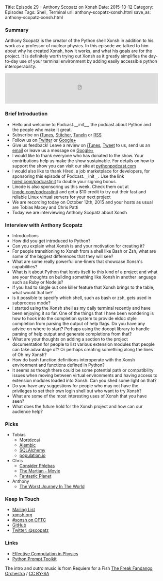 Title: Episode 29 - Anthony Scopatz on Xonsh
Date: 2015-10-12
Category: Episodes
Tags: Shell, Terminal
url: anthony-scopatz-xonsh.html
save_as: anthony-scopatz-xonsh.html

### Summary
Anthony Scopatz is the creator of the Python shell Xonsh in addition to his work as a professor of nuclear physics. In this episode we talked to him about why he created Xonsh, how it works, and what his goals are for the project. It is definitely worth trying out Xonsh as it greatly simplifies the day-to-day use of your terminal environment by adding easily accessible python interoperability.

<iframe id="audio_iframe" src="http://www.podbean.com/media/player/rzthc-59df45?from=yiiadmin&skin=103&postId=5889861&download=1&share=1&fonts=Helvetica&auto=0" height="100" width="100%" frameborder="0" scrolling="no" data-name="pb-iframe-player"></iframe>

### Brief Introduction
- Hello and welcome to Podcast.\_\_init\_\_, the podcast about Python and the people who make it great.
- Subscribe on [iTunes](https://itunes.apple.com/us/podcast/podcast.-init/id981834425?mt=2&uo=6&at=&ct=), [Stitcher](http://www.stitcher.com/s?fid=64838&refid=stpr), [TuneIn](http://tunein.com/embed/follow/p726240/#) or [RSS](http://podcastinit.podbean.com/feed/)
- Follow us on [Twitter](https://twitter.com/Podcast__init__) or [Google+](https://plus.google.com/+Podcastinit-the-python-podcast)
- Give us feedback! Leave a review on [iTunes](https://itunes.apple.com/us/podcast/podcast.-init/id981834425?mt=2&uo=6&at=&ct=), [Tweet](https://twitter.com/Podcast__init__) to us, send us an [email](mailto:hosts@podcastinit.com) or leave us a message on [Google+](https://plus.google.com/+Podcastinit-the-python-podcast)
- I would like to thank everyone who has donated to the show. Your contributions help us make the show sustainable. For details on how to support the show you can visit our site at [pythonpodcast.com](http://pythonpodcast.com)
- I would also like to thank Hired, a job marketplace for developers, for sponsoring this episode of Podcast.\_\_init\_\_. Use the link [hired.com/podcastinit](http://hired.com/podcastinit) to double your signing bonus.
- Linode is also sponsoring us this week. Check them out at [linode.com/podcastinit](http://linode.com/podcastinit) and get a $10 credit to try out their fast and reliable Linux virtual servers for your next project
- We are recording today on October 12th, 2015 and your hosts as usual are Tobias Macey and Chris Patti
- Today we are interviewing Anthony Scopatz about Xonsh

### Interview with Anthony Scopatz
- Introductions
- How did you get introduced to Python?
- Can you explain what Xonsh is and your motivation for creating it?
- For people transitioning to Xonsh from a shell like Bash or Zsh, what are some of the biggest differences that they will see?
- What are some really powerful one-liners that showcase Xonsh's capabilities?
- What is it about Python that lends itself to this kind of a project and what are your thoughts on building something like Xonsh in another language such as Ruby or Node.js?
- If you had to single out one killer feature that Xonsh brings to the table, what would that be?
- Is it possible to specify which shell, such as bash or zsh, gets used in subprocess mode?
- I started using the Xonsh shell as my daily terminal recently and have been enjoying it so far. One of the things that I have been wondering is how to hook into the completion system to provide eldoc style completion from parsing the output of help flags. Do you have any advice on where to start? Perhaps using the docopt library to handle parsing of help output and generate completions from that?
- What are your thoughts on adding a section to the project documentation for people to list various extension modules that people can take advantage of? Or perhaps creating something along the lines of Oh my Xonsh?
- How do bash function definitions interoperate with the Xonsh environment and functions defined in Python?
- It seems as though there could be some potential path or compatibility issues when moving between virtual environments and having access to extension modules loaded into Xonsh. Can you shed some light on that?
- Do you have any suggestions for people who may not have the privileges to set their own login shell but who want to try Xonsh?
- What are some of the most interesting uses of Xonsh that you have seen?
- What does the future hold for the Xonsh project and how can our audience help?

### Picks
- Tobias
    - [Mortdecai](http://amzn.to/1N8UWkO)
    - [Alembic](https://alembic.readthedocs.org/en/latest/index.html)
    - [SQLAlchemy](http://www.sqlalchemy.org/)
    - [population.io](http://population.io/)
- Chris
    - [Consider Phlebas](http://amzn.to/1WnDQ5h)
    - [The Martian - Movie](http://www.rottentomatoes.com/m/the_martian/)
    - [Fantastic Planet](https://en.wikipedia.org/wiki/Fantastic_Planet)
- Anthony
    - [The Worst Journey In The World](http://amzn.to/1N8ViYE)

### Keep In Touch
- [Mailing List](mailto:xonsh@googlegroups.com)
- [xonsh.org](http://xonsh.org/)
- [#xonsh on OFTC](https://webchat.oftc.net/?nick=&channels=%23xonsh)
- [GitHub](https://github.com/scopatz/xonsh)
- [Twitter: @scopatz](https://twitter.com/scopatz)

### Links
- [Effective Computation in Physics](http://www.dpbolvw.net/ka108y1A719PXYVQXZVPRRSWQRZYPRUTQXVVYXXQQQ?url=http%3A%2F%2Fshop.oreilly.com%2Fproduct%2F0636920033424.do%3Fcmp%3Daf-strata-books-videos-product_cj_9781491901533_%2525zp&cjsku=0636920033424)
- [Python Prompt Toolkit](https://github.com/jonathanslenders/python-prompt-toolkit)


The intro and outro music is from Requiem for a Fish [The Freak Fandango Orchestra](http://freemusicarchive.org/music/The_Freak_Fandango_Orchestra/)  / [CC BY-SA](http://creativecommons.org/licenses/by-sa/3.0/)

